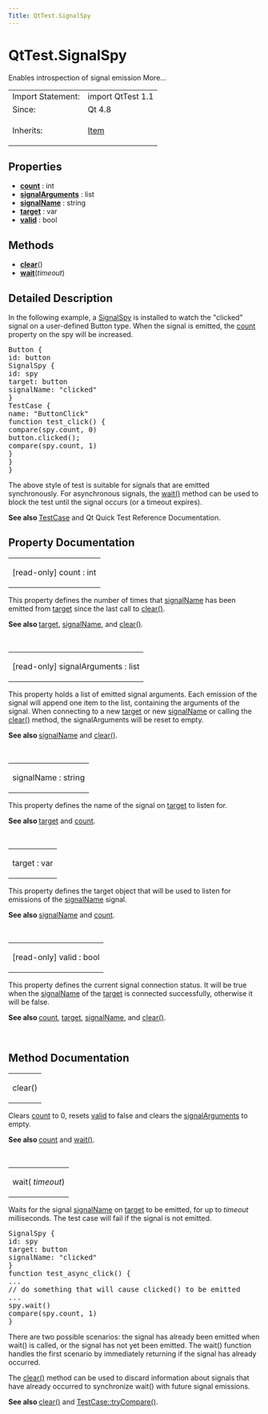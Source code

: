 ```yaml
---
Title: QtTest.SignalSpy
---
```


# QtTest.SignalSpy

<span class="subtitle"></span>
<!-- $$$SignalSpy-brief -->
<p>Enables introspection of signal emission More...</p>
<!-- @@@SignalSpy -->
<table class="alignedsummary">
<tr><td class="memItemLeft rightAlign topAlign"> Import Statement:</td><td class="memItemRight bottomAlign"> import QtTest 1.1</td></tr><tr><td class="memItemLeft rightAlign topAlign"> Since:</td><td class="memItemRight bottomAlign">  Qt 4.8</td></tr><tr><td class="memItemLeft rightAlign topAlign"> Inherits:</td><td class="memItemRight bottomAlign"> <p><a href="QtQuick.Item.md">Item</a></p>
</td></tr></table><ul>
</ul>
<h2 id="properties">Properties</h2>
<ul>
<li class="fn"><b><b><a href="#count-prop">count</a></b></b> : int</li>
<li class="fn"><b><b><a href="#signalArguments-prop">signalArguments</a></b></b> : list</li>
<li class="fn"><b><b><a href="#signalName-prop">signalName</a></b></b> : string</li>
<li class="fn"><b><b><a href="#target-prop">target</a></b></b> : var</li>
<li class="fn"><b><b><a href="#valid-prop">valid</a></b></b> : bool</li>
</ul>
<h2 id="methods">Methods</h2>
<ul>
<li class="fn"><b><b><a href="#clear-method">clear</a></b></b>()</li>
<li class="fn"><b><b><a href="#wait-method">wait</a></b></b>(<i>timeout</i>)</li>
</ul>
<!-- $$$SignalSpy-description -->
<h2 id="details">Detailed Description</h2>
</p>
<p>In the following example, a <a href="index.html">SignalSpy</a> is installed to watch the &quot;clicked&quot; signal on a user-defined Button type. When the signal is emitted, the <a href="#count-prop">count</a> property on the spy will be increased.</p>
<pre class="cpp">Button {
id: button
SignalSpy {
id: spy
target: button
signalName: <span class="string">&quot;clicked&quot;</span>
}
TestCase {
name: <span class="string">&quot;ButtonClick&quot;</span>
function test_click() {
compare(spy<span class="operator">.</span>count<span class="operator">,</span> <span class="number">0</span>)
button<span class="operator">.</span>clicked();
compare(spy<span class="operator">.</span>count<span class="operator">,</span> <span class="number">1</span>)
}
}
}</pre>
<p>The above style of test is suitable for signals that are emitted synchronously. For asynchronous signals, the <a href="#wait-method">wait()</a> method can be used to block the test until the signal occurs (or a timeout expires).</p>
<p><b>See also </b><a href="QtTest.TestCase.md">TestCase</a> and Qt Quick Test Reference Documentation.</p>
<!-- @@@SignalSpy -->
<h2>Property Documentation</h2>
<!-- $$$count -->
<table class="qmlname"><tr valign="top" id="count-prop"><td class="tblQmlPropNode"><p><span class="qmlreadonly">[read-only] </span><span class="name">count</span> : <span class="type">int</span></p></td></tr></table><p>This property defines the number of times that <a href="#signalName-prop">signalName</a> has been emitted from <a href="#target-prop">target</a> since the last call to <a href="#clear-method">clear()</a>.</p>
<p><b>See also </b><a href="#target-prop">target</a>, <a href="#signalName-prop">signalName</a>, and <a href="#clear-method">clear()</a>.</p>
<!-- @@@count -->
<br/>
<!-- $$$signalArguments -->
<table class="qmlname"><tr valign="top" id="signalArguments-prop"><td class="tblQmlPropNode"><p><span class="qmlreadonly">[read-only] </span><span class="name">signalArguments</span> : <span class="type">list</span></p></td></tr></table><p>This property holds a list of emitted signal arguments. Each emission of the signal will append one item to the list, containing the arguments of the signal. When connecting to a new <a href="#target-prop">target</a> or new <a href="#signalName-prop">signalName</a> or calling the <a href="#clear-method">clear()</a> method, the signalArguments will be reset to empty.</p>
<p><b>See also </b><a href="#signalName-prop">signalName</a> and <a href="#clear-method">clear()</a>.</p>
<!-- @@@signalArguments -->
<br/>
<!-- $$$signalName -->
<table class="qmlname"><tr valign="top" id="signalName-prop"><td class="tblQmlPropNode"><p><span class="name">signalName</span> : <span class="type">string</span></p></td></tr></table><p>This property defines the name of the signal on <a href="#target-prop">target</a> to listen for.</p>
<p><b>See also </b><a href="#target-prop">target</a> and <a href="#count-prop">count</a>.</p>
<!-- @@@signalName -->
<br/>
<!-- $$$target -->
<table class="qmlname"><tr valign="top" id="target-prop"><td class="tblQmlPropNode"><p><span class="name">target</span> : <span class="type">var</span></p></td></tr></table><p>This property defines the target object that will be used to listen for emissions of the <a href="#signalName-prop">signalName</a> signal.</p>
<p><b>See also </b><a href="#signalName-prop">signalName</a> and <a href="#count-prop">count</a>.</p>
<!-- @@@target -->
<br/>
<!-- $$$valid -->
<table class="qmlname"><tr valign="top" id="valid-prop"><td class="tblQmlPropNode"><p><span class="qmlreadonly">[read-only] </span><span class="name">valid</span> : <span class="type">bool</span></p></td></tr></table><p>This property defines the current signal connection status. It will be true when the <a href="#signalName-prop">signalName</a> of the <a href="#target-prop">target</a> is connected successfully, otherwise it will be false.</p>
<p><b>See also </b><a href="#count-prop">count</a>, <a href="#target-prop">target</a>, <a href="#signalName-prop">signalName</a>, and <a href="#clear-method">clear()</a>.</p>
<!-- @@@valid -->
<br/>
<h2>Method Documentation</h2>
<!-- $$$clear -->
<table class="qmlname"><tr valign="top" id="clear-method"><td class="tblQmlFuncNode"><p><span class="name">clear</span>()</p></td></tr></table><p>Clears <a href="#count-prop">count</a> to 0, resets <a href="#valid-prop">valid</a> to false and clears the <a href="#signalArguments-prop">signalArguments</a> to empty.</p>
<p><b>See also </b><a href="#count-prop">count</a> and <a href="#wait-method">wait()</a>.</p>
<!-- @@@clear -->
<br/>
<!-- $$$wait -->
<table class="qmlname"><tr valign="top" id="wait-method"><td class="tblQmlFuncNode"><p><span class="name">wait</span>(<i> timeout</i>)</p></td></tr></table><p>Waits for the signal <a href="#signalName-prop">signalName</a> on <a href="#target-prop">target</a> to be emitted, for up to <i>timeout</i> milliseconds. The test case will fail if the signal is not emitted.</p>
<pre class="cpp">SignalSpy {
id: spy
target: button
signalName: <span class="string">&quot;clicked&quot;</span>
}
function test_async_click() {
<span class="operator">.</span><span class="operator">.</span><span class="operator">.</span>
<span class="comment">// do something that will cause clicked() to be emitted</span>
<span class="operator">.</span><span class="operator">.</span><span class="operator">.</span>
spy<span class="operator">.</span>wait()
compare(spy<span class="operator">.</span>count<span class="operator">,</span> <span class="number">1</span>)
}</pre>
<p>There are two possible scenarios: the signal has already been emitted when wait() is called, or the signal has not yet been emitted. The wait() function handles the first scenario by immediately returning if the signal has already occurred.</p>
<p>The <a href="#clear-method">clear()</a> method can be used to discard information about signals that have already occurred to synchronize wait() with future signal emissions.</p>
<p><b>See also </b><a href="#clear-method">clear()</a> and <a href="QtTest.TestCase.md#tryCompare-method">TestCase::tryCompare()</a>.</p>
<!-- @@@wait -->
<br/>
